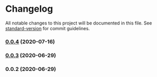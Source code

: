 # Changelog

All notable changes to this project will be documented in this file. See [standard-version](https://github.com/conventional-changelog/standard-version) for commit guidelines.

### [0.0.4](https://github.com/storyteq/platform-integration/compare/v0.0.3...v0.0.4) (2020-07-16)

### [0.0.3](https://github.com/storyteq/platform-integration/compare/v0.0.2...v0.0.3) (2020-06-29)

### 0.0.2 (2020-06-29)
